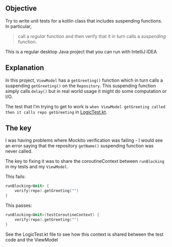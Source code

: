 ## Objective

Try to write unit tests for a kotlin class that includes suspending functions. In particular, 
> call a _regular_ function and then verify that it in turn calls a _suspending_ function.

This is a regular desktop Java project that you can run with IntelliJ IDEA

## Explanation

In this project, `ViewModel` has a `getGreeting()` function which in turn calls a suspending `getGreeting()` on the `Repository`. This suspending function simply calls `delay()` but in real world usage it might do some computation or I/O.

The test that I'm trying to get to work is `when ViewModel getGreeting called then it calls repo getGreeting` in [LogicTest.kt](src/test/kotlin/LogicTest.kt).

## The key

I was having problems where Mockito verification was failing - I would see an error saying that the repository `getName()` suspending function was never called.

The key to fixing it was to share the coroutineContext between `runBlocking` in my tests and my `ViewModel`.

This fails:
```kotlin
runBlocking<Unit> {
    verify(repo).getGreeting("")
}
```

This passes:
```kotlin
runBlocking<Unit>(testCoroutineContext) {
    verify(repo).getGreeting("")
}
```

See the LogicTest.kt file to see how this context is shared between the test code and the ViewModel